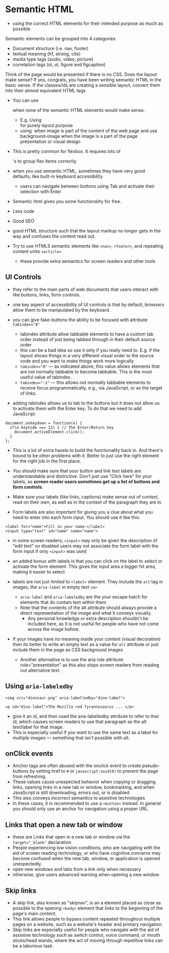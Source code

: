 # Semantic HTML

- using the correct HTML elements for their intended purpose as much as possible

Semantic elements can be grouped into 4 categories

- Document structure (i.e. nav, footer)
- textual meaning (h1, strong, cite)
- media type tags (audio, video, picture)
- correlation tags (ol, ul, figure and figcaption)

Think of the page would be presented if there is no CSS. Does the layout make sense?
If yes, congrats, you have been writing semantic HTML in the basic sense.
If the classes/ids are creating a sensible layout, convert them into their almost equivalent HTML tags

- You can use <div> when none of the semantic HTML elements would make sense.
  - E.g. Using <div> for purely layout purpose
  - using <img> when image is part of the content of the web page and use background-image when the image is a part of the page presentation or visual design
- This is pretty common for flexbox. It requires lots of <div>'s to group flex items correctly

- when you use semantic HTML, sometimes they have very good defaults, like built-in keyboard accessibility
  - users can navigate between buttons using Tab and activate their selection with Enter
- Semantic html gives you some functionality for free.
- Less code
- Good SEO

- good HTML structure such that the layout markup no longer gets in the way and confuses the content read out.
- Try to use HTML5 semantic elements like `<nav>`, `<footer>`, and repeating content units `<article>`
  - these provide extra semantics for screen readers and other tools

## UI Controls

- they refer to the main parts of web documents that users interact with like buttons, links, form controls.
- one key aspect of accessibility of UI controls is that by default, browsers allow them to be manipulated by the keyboard.
- you can give fake-buttons the ability to be focused with attribute `tabindex="0"`

  - tabindex attribute allow tabbable elements to have a custom tab order instead of just being tabbed through in their default source order
  - this can be a bad idea so use it only if you really need to. E.g. if the layout shows things in a very different visual order to the source code and you want to make things work more logically
  - `tabindex="0"` — as indicated above, this value allows elements that are not normally tabbable to become tabbable. This is the most useful value of tabindex.
  - `tabindex="-1"` — this allows not normally tabbable elements to receive focus programmatically, e.g., via JavaScript, or as the target of links.

- adding tabindex allows us to tab to the buttons but it does not allow us to activate them with the Enter key. To do that we need to add JavaScript

```
document.onkeydown = function(e) {
  if(e.keyCode === 13) { // The Enter/Return key
    document.activeElement.click();
  }
};
```

- This is a lot of extra hassle to build the functionality back in. And there's bound to be other problems with it. Better to just use the right element for the right job in the first place.

- You should make sure that your button and link text labels are understandable and distinctive. Don't just use "Click here" for your labels, as **screen reader users sometimes get up a list of buttons and form controls**.

- Make sure your labels (like links, captions) make sense out of context, read on their own, as well as in the context of the paragraph they are in.

- Form labels are also important for giving you a clue about what you need to enter into each form input. You should use it like this:

```
<label for="name">Fill in your name:</label>
<input type="text" id="name" name="name">
```

- in some screen readers, `<input>` may only be given the description of "edit text" so disabled users may not associate the form label with the form input if only `<input>` was used

- an added bonus with labels is that you can click on the label to select or activate the form element. This gives the input area a bigger hit area, making it easier to select

- labels are not just limited to `<label>` element. They include the `alt` tag in images, the `aria-label` in empty text `<a>`

  - `aria-label` and `aria-labeledby` are the your escape hatch for elements that do contain text within them
  - Note that the contents of the alt attribute should always provide a direct representation of the image and what it conveys visually.
    - Any personal knowledge or extra description shouldn't be included here, as it is not useful for people who have not come across the image before.

- If your images have no meaning inside your content (visual decoration) then its better to write an empty text as a value for `alt` attribute or just include them in the page as CSS background images
  - Another alternative is to use the aria role attribute role="presentation" as this also stops screen readers from reading out alternative text.

## Using `aria-labeledby`

```
<img src="dinosaur.png" aria-labelledby="dino-label">

<p id="dino-label">The Mozilla red Tyrannosaurus ... </p>
```

- give it an id, and then used the aria-labelledby attribute to refer to that id, which causes screen readers to use that paragraph as the alt text/label for that image.
- This is especially useful if you want to use the same text as a label for multiple images — something that isn't possible with alt.

## onClick events

- Anchor tags are often abused with the onclick event to create pseudo-buttons by setting href to `#` or `javascript:void(0)` to prevent the page from refreshing.
- These values cause unexpected behavior when copying or dragging links, opening links in a new tab or window, bookmarking, and when JavaScript is still downloading, errors out, or is disabled.
- This also conveys incorrect semantics to assistive technologies
- In these cases, it is recommended to use a `<button>` instead. In general you should only use an anchor for navigation using a proper URL.

## Links that open a new tab or window

- these are Links that open in a new tab or window via the `target="_blank"` declaration
- People experiencing low vision conditions, who are navigating with the aid of screen reading technology, or who have cognitive concerns may become confused when the new tab, window, or application is opened unexpectedly.
- open new windows and tabs from a link only when necessary
- otherwise, give users advanced warning when opening a new window

## Skip links

- A skip link, also known as "skipnav", is an a element placed as close as possible to the opening `<body>` element that links to the beginning of the page's main content.
- This link allows people to bypass content repeated throughout multiple pages on a website, such as a website's header and primary navigation.
- Skip links are especially useful for people who navigate with the aid of assistive technology such as switch control, voice command, or mouth sticks/head wands, where the act of moving through repetitive links can be a laborious task.
